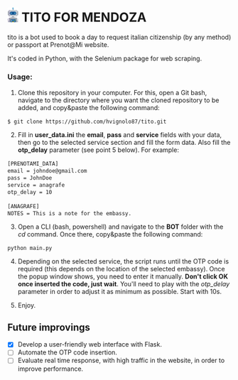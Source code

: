 # <img src="https://github.com/MatyAlts/PrenotamiBOT-mendoza-/blob/main/tito_icon.png" width="25" title="hover text"> TITO FOR MENDOZA
tito is a bot used to book a day to request italian citizenship (by any method) or passport at Prenot@Mi website.

It's coded in Python, with the Selenium package for web scraping.

### Usage:

1. Clone this repository in your computer. For this, open a Git bash, navigate to the directory where you want the cloned repository to be added, and copy&paste the following command:
```
$ git clone https://github.com/hvignolo87/tito.git
```

2. Fill in **user_data.ini** the **email**, **pass** and **service** fields with your data, then go to the selected service section and fill the form data. Also fill the **otp_delay** parameter (see point 5 below). For example:
```
[PRENOTAMI_DATA]
email = johndoe@gmail.com
pass = JohnDoe
service = anagrafe
otp_delay = 10

[ANAGRAFE]
NOTES = This is a note for the embassy.
```

3. Open a CLI (bash, powershell) and navigate to the **BOT** folder with the *cd* command. Once there, copy&paste the following command:
```
python main.py
```

4. Depending on the selected service, the script runs until the OTP code is required (this depends on the location of the selected embassy). Once the popup window shows, you need to enter it manually. **Don't click OK once inserted the code, just wait**.
You'll need to play with the *otp_delay* parameter in order to adjust it as minimum as possible. Start with 10s.

5. Enjoy.

## Future improvings
- [x] Develop a user-friendly web interface with Flask.
- [ ] Automate the OTP code insertion.
- [ ] Evaluate real time response, with high traffic in the website, in order to improve performance.
